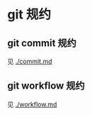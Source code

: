 # git 规约

## git commit 规约
见 [./commit.md](http://git.azure.gagogroup.cn/sakura/git-workflow/blob/master/commit.md)

## git workflow 规约
见 [./workflow.md](http://git.azure.gagogroup.cn/sakura/git-workflow/blob/master/workflow.md)



